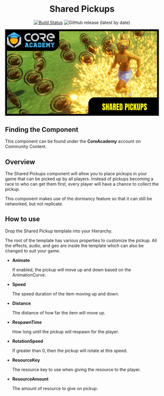 <div align="center">

# Shared Pickups

[![Build Status](https://github.com/ManticoreGamesInc/Bootcamp-Shared-Pickups/workflows/CI/badge.svg)](https://github.com/ManticoreGamesInc/Bootcamp-Shared-Pickups/actions/workflows/ci.yml?query=workflow%3ACI%29)
![GitHub release (latest by date)](https://img.shields.io/github/v/release/ManticoreGamesInc/Bootcamp-Shared-Pickups?style=plastic)

![Preview](/Screenshots/Main.png)

</div>

## Finding the Component

This component can be found under the **CoreAcademy** account on Community Content.

## Overview

The Shared Pickups component will allow you to place pickups in your game that can be picked up by all players. Instead of pickups becoming a race to who can get them first, every player will have a chance to collect the pickup.

This component makes use of the dormancy feature so that it can still be networked, but not replicate.

## How to use

Drop the Shared Pickup template into your Hierarchy.

The root of the template has various properties to customize the pickup. All the effects, audio, and geo are inside the template which can also be changed to suit your game.

- **Animate**

	If enabled, the pickup will move up and down based on the AnimationCurve.

- **Speed**

	The speed duration of the item moving up and down.

- **Distance**

	The distance of how far the item will move up.

- **RespawnTime**

	How long until the pickup will respawn for the player.

- **RotationSpeed**

	If greater than 0, then the pickup will rotate at this speed.

- **ResourceKey**

	The resource key to use when giving the resource to the player.

- **ResourceAmount**

	The amount of resource to give on pickup.
